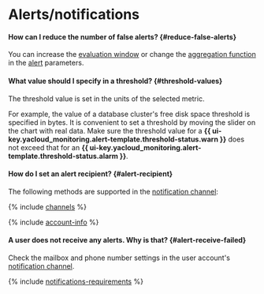 # Alerts/notifications

#### How can I reduce the number of false alerts? {#reduce-false-alerts}

You can increase the [evaluation window](../../monitoring/concepts/alerting/alert.md#evaluation-window) or change the [aggregation function](../../monitoring/concepts/alerting/alert.md#aggregation) in the [alert](../../monitoring/concepts/alerting/alert.md#alert-parameters) parameters.

#### What value should I specify in a threshold? {#threshold-values}

The threshold value is set in the units of the selected metric.

For example, the value of a database cluster's free disk space threshold is specified in bytes. It is convenient to set a threshold by moving the slider on the chart with real data. Make sure the threshold value for a **{{ ui-key.yacloud_monitoring.alert-template.threshold-status.warn }}** does not exceed that for an **{{ ui-key.yacloud_monitoring.alert-template.threshold-status.alarm }}**.

#### How do I set an alert recipient? {#alert-recipient}

The following methods are supported in the [notification channel](../../monitoring/concepts/alerting/notification-channel.md):

{% include [channels](../../_includes/monitoring/channels.md) %}

{% include [account-info](../../_includes/monitoring/account-info.md) %}

#### A user does not receive any alerts. Why is that? {#alert-receive-failed}

Check the mailbox and phone number settings in the user account's [notification channel](../../monitoring/concepts/alerting/notification-channel.md).

{% include [notifications-requirements](../../_includes/monitoring/notifications-requirements.md) %}